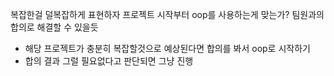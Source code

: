 
복잡한걸 덜복잡하게 표현하자
프로젝트 시작부터 oop를 사용하는게 맞는가?
팀원과의 합의로 해결할 수 있을듯
- 해당 프로젝트가 충분히 복잡할것으로 예상된다면 합의를 봐서 oop로 시작하기
- 합의 결과 그럴 필요없다고 판단되면 그냥 진행